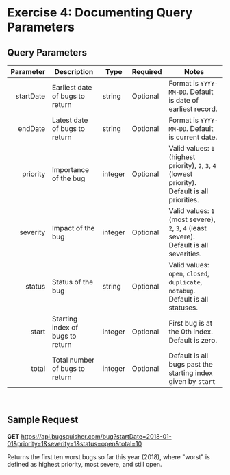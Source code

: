 # Exercise 4: Documenting Query Parameters

## Query Parameters
**Parameter** | **Description** | **Type** | **Required** | **Notes**
---: | --- | --- | --- | --- 
startDate | Earliest date of bugs to return | string  | Optional | Format is `YYYY-MM-DD`.  Default is date of earliest record.
endDate | Latest date of bugs to return | string | Optional | Format is `YYYY-MM-DD`.  Default is current date.
priority | Importance of the bug | integer | Optional | Valid values: `1` (highest priority), `2`, `3`, `4` (lowest priority).  Default is all priorities.
severity | Impact of the bug | integer | Optional | Valid values: `1` (most severe), `2`, `3`, `4` (least severe).  Default is all severities.
status | Status of the bug | string | Optional | Valid values: `open`, `closed`, `duplicate`, `notabug`. Default is all statuses.
start | Starting index of bugs to return | integer | Optional | First bug is at the 0th index.  Default is zero.
total | Total number of bugs to return | integer | Optional | Default is all bugs past the starting index given by `start`
<br>

## Sample Request
**GET** https://api.bugsquisher.com/bug?startDate=2018-01-01&priority=1&severity=1&status=open&total=10  

Returns the first ten worst bugs so far this year (2018), where "worst" is defined as highest priority, most severe, and still open.
